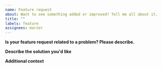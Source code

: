 ```yaml
---
name: Feature request
about: Want to see something added or improved? Tell me all about it.
title: ""
labels: feature
assignees: marzer
---
```


<!--
    Replace the HTML comments below with the requested information.
    Please don't delete this template and roll your own!

    Thanks for contributing!
-->

**Is your feature request related to a problem? Please describe.**

<!--
    "I'd like a way to have all Foos in the HTML output converted to Bars.
-->

**Describe the solution you'd like**

<!--
    A config option `fooify_all_bars` would be great.
-->

**Additional context**

<!--
    Add any other context or screenshots about the feature request here.
-->
